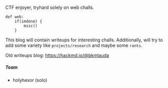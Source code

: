 CTF enjoyer, tryhard solely on web challs.
```
def web:
    if(imdone) {
        misc() 
    }
```
This blog will contain writeups for interesting challs. Additionally, will try to add some variety like `projects/research` and maybe some `rants`.  

Old writeups blog: https://hackmd.io/@bkmlauda

##### Team
- holyhexor (solo)

